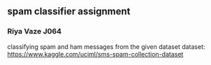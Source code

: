 ## spam classifier assignment
### Riya Vaze J064
classifying spam and ham messages from the given dataset
dataset: https://www.kaggle.com/uciml/sms-spam-collection-dataset
